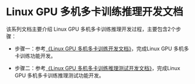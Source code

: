 # Linux GPU 多机多卡训练推理开发文档

该系列文档主要介绍 Linux GPU 多机多卡训练推理开发过程，主要包含2个步骤：

- 步骤一：参考[《Linux GPU 多机多卡训练开发文档》](./train_fleet_infer_python.md)，完成Linux GPU 多机多卡训练功能开发。

- 步骤二：参考[《Linux GPU 多机多卡训练推理测试开发文档》](./test_train_fleet_infer_python.md)，完成Linux GPU 多机多卡训练推理测试功能开发。
